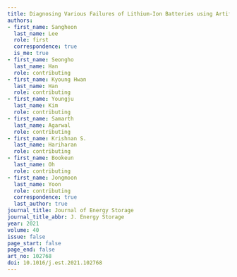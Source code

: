 ```yaml
---
title: Diagnosing Various Failures of Lithium-Ion Batteries using Artificial Neural Network Enhanced by Likelihood Mapping
authors:
- first_name: Sangheon
  last_name: Lee
  role: first
  correspondence: true
  is_me: true
- first_name: Seongho
  last_name: Han
  role: contributing
- first_name: Kyoung Hwan
  last_name: Han
  role: contributing
- first_name: Youngju
  last_name: Kim
  role: contributing
- first_name: Samarth
  last_name: Agarwal
  role: contributing
- first_name: Krishnan S.
  last_name: Hariharan
  role: contributing
- first_name: Bookeun
  last_name: Oh
  role: contributing
- first_name: Jongmoon
  last_name: Yoon
  role: contributing
  correspondence: true
  last_author: true
journal_title: Journal of Energy Storage
journal_title_abbr: J. Energy Storage
year: 2021
volume: 40
issue: false
page_start: false
page_end: false
art_no: 102768
doi: 10.1016/j.est.2021.102768
---
```

